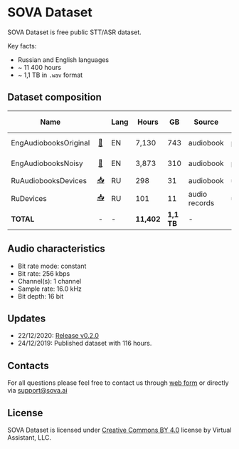 # SOVA Dataset

SOVA Dataset is free public STT/ASR dataset.

Key facts:
- Russian and English languages
- ~ 11 400 hours
- ~ 1,1 TB in `.wav` format

## Dataset composition
|Name||Lang|Hours|GB|Source|Equipment|Annotation|Speech type|Augmentation|Quality|
|-|:-:|-|-|-|-|-|-|-|-|-|
|EngAudiobooksOriginal|[📂](https://storage.ashmanov.org/s/Y8RqQyioRK8r4gC "Download")|EN|7,130|743|audiobook|professional|forced alignment|reading|none|95%|
|EngAudiobooksNoisy|[📂](https://storage.ashmanov.org/s/LFYCERakHX2xTwF "Download")|EN|3,873|310|audiobook|professional|forced alignment|reading|phone calls|95%|
|RuAudiobooksDevices|[📥](https://storage.ashmanov.org/s/CbMPLSykYrj4igK "Download")|RU|298|31|audiobook|unprofessional|manual|reading|none|99%|
|RuDevices|[📥](https://storage.ashmanov.org/s/8SEccKe66xadWqi "Download")|RU|101|11|audio records|unprofessional|manual|live speech|none|98%|
|**TOTAL**|-|-|**11,402**|**1,1 TB**|-|-|-|-|-|


## Audio characteristics
* Bit rate mode: constant
* Bit rate: 256 kbps
* Channel(s): 1 channel
* Sample rate: 16.0 kHz
* Bit depth: 16 bit

## Updates
* 22/12/2020: [Release v0.2.0](https://github.com/sovaai/sova-dataset/releases/tag/v0.2.0)
* 24/12/2019: Published dataset with 116 hours.

## Contacts
For all questions please feel free to contact us through [web form](https://sova.ai/other-inquiries) or directly via <a href="mailto:support@sova.ai?subject=SOVA Dataset">support@sova.ai</a>

## License

SOVA Dataset is licensed under [Creative Commons BY 4.0](https://creativecommons.org/licenses/by/4.0/) license by Virtual Assistant, LLC.
